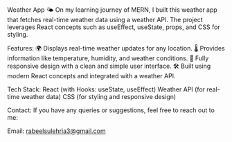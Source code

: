 Weather App 🌤️
On my learning journey of MERN, I built this weather app that fetches real-time weather data using a weather API. The project leverages React concepts such as useEffect, useState, props, and CSS for styling.

Features:
🌍 Displays real-time weather updates for any location.
🌡️ Provides information like temperature, humidity, and weather conditions.
🧩 Fully responsive design with a clean and simple user interface.
🛠️ Built using modern React concepts and integrated with a weather API.

Tech Stack:
React (with Hooks: useState, useEffect)
Weather API (for real-time weather data)
CSS (for styling and responsive design)

Contact:
If you have any queries or suggestions, feel free to reach out to me:

Email: rabeelsulehria3@gmail.com
